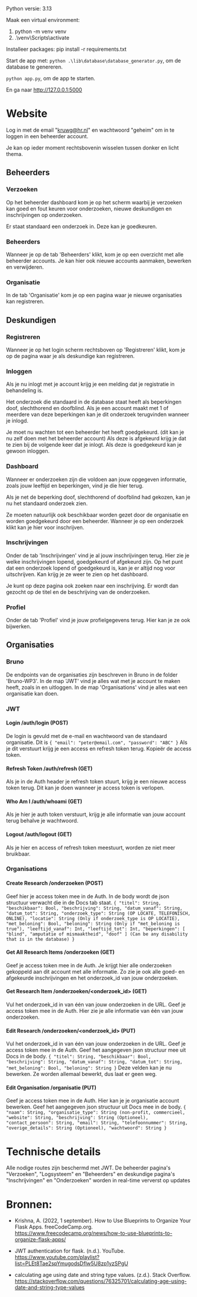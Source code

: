 Python versie: 3.13

Maak een virtual environment:
1) python -m venv venv
2) .\venv\Scripts\activate

Installeer packages:
pip install -r requirements.txt

Start de app met:
`python .\lib\database\database_generator.py`, om de database te genereren.

`python app.py`, om de app te starten.

En ga naar http://127.0.0.1:5000

# Website
Log in met de email "kruwg@hr.nl" en wachtwoord "geheim" om in te loggen in een beheerder account.

Je kan op ieder moment rechtsbovenin wisselen tussen donker en licht thema.

## Beheerders
### Verzoeken
Op het beheerder dashboard kom je op het scherm waarbij je verzoeken kan goed en fout keuren voor onderzoeken, 
nieuwe deskundigen en inschrijvingen op onderzoeken.

Er staat standaard een onderzoek in. Deze kan je goedkeuren.
### Beheerders
Wanneer je op de tab 'Beheerders' klikt, kom je op een overzicht
met alle beheerder accounts. Je kan hier ook nieuwe accounts aanmaken, bewerken en verwijderen.
### Organisatie
In de tab 'Organisatie' kom je op een pagina waar je nieuwe organisaties kan registreren.

## Deskundigen
### Registreren
Wanneer je op het login scherm rechtsboven op 'Registreren' klikt, kom je op de pagina waar je als 
deskundige kan registreren.
### Inloggen
Als je nu inlogt met je account krijg je een melding dat je registratie in behandeling is.

Het onderzoek die standaard in de database staat heeft als beperkingen doof, slechthorend en doofblind.
Als je een account maakt met 1 of meerdere van deze beperkingen kan je dit onderzoek terugvinden wanneer je inlogd.

Je moet nu wachten tot een beheerder het heeft goedgekeurd. (dit kan je nu zelf doen met het beheerder account)
Als deze is afgekeurd krijg je dat te zien bij de volgende keer dat je inlogt.
Als deze is goedgekeurd kan je gewoon inloggen.
### Dashboard
Wanneer er onderzoeken zijn die voldoen aan jouw opgegeven informatie, zoals jouw leeftijd en beperkingen, vind je die 
hier terug. 

Als je net de beperking doof, slechthorend of doofblind had gekozen, kan je nu het standaard onderzoek zien.

Ze moeten natuurlijk ook beschikbaar worden gezet door de organisatie en worden goedgekeurd door een beheerder. 
Wanneer je op een onderzoek klikt kan je hier voor inschrijven.
### Inschrijvingen
Onder de tab 'Inschrijvingen' vind je al jouw inschrijvingen terug. Hier zie je welke inschrijvingen 
lopend, goedgekeurd of afgekeurd zijn. Op het punt dat een onderzoek lopend of goedgekeurd is, kan je er altijd nog
voor uitschrijven. Kan krijg je ze weer te zien op het dashboard.

Je kunt op deze pagina ook zoeken naar een inschrijving. Er wordt dan gezocht op de titel en de beschrijving van de onderzoeken.
### Profiel
Onder de tab 'Profiel' vind je jouw profielgegevens terug. Hier kan je ze ook bijwerken.

## Organisaties
### Bruno
De endpoints van de organisaties zijn beschreven in Bruno in de folder 'Bruno-WP3'.
In de map 'JWT' vind je alles wat met je account te maken heeft, zoals in en uitloggen.
In de map 'Organisations' vind je alles wat een organisatie kan doen.

### JWT
#### Login /auth/login (POST)
De login is gevuld met de e-mail en wachtwoord van de standaard organisatie.
Dit is 
`{
  "email": "peter@email.com",
  "password": "ABC"
}`
Als je dit verstuurt krijg je een access en refresh token terug. Kopieër de access token.
#### Refresh Token /auth/refresh (GET)
Als je in de Auth header je refresh token stuurt, krijg je een nieuwe access token terug. 
Dit kan je doen wanneer je access token is verlopen.
#### Who Am I /auth/whoami (GET)
Als je hier je auth token verstuurt, krijg je alle informatie van jouw account terug behalve je wachtwoord.
#### Logout /auth/logout (GET)
Als je hier en access of refresh token meestuurt, worden ze niet meer bruikbaar.

### Organisations
#### Create Research /onderzoeken (POST)
Geef hier je access token mee in de Auth.
In de body wordt de json structuur verwacht die in de Docs tab staat.
`{
  "titel": String,
  "beschikbaar": Bool,
  "beschrijving": String,
  "datum_vanaf": String,
  "datum_tot": String,
  "onderzoek_type": String (OP LOCATE, TELEFONISCH, ONLINE),
  "locatie": String (Only if onderzoek_type is OP LOCATIE),
  "met_beloning": Bool,
  "beloning": String (Only if "met_beloning is true"),
  "leeftijd_vanaf": Int,
  "leeftijd_tot": Int,
  "beperkingen": [
    "blind",
    "amputatie of mismaaktheid",
    "doof"
  ] (Can be any disability that is in the database)
}`
#### Get All Research Items /onderzoeken (GET)
Geef je access token mee in de Auth.
Je krijgt hier alle onderzoeken gekoppeld aan dit account met alle informatie. Zo zie je ook alle goed- en afgekeurde inschrijvingen
en het onderzoek_id van jouw onderzoeken.
#### Get Research Item /onderzoeken/<onderzoek_id> (GET)
Vul het onderzoek_id in van één van jouw onderzoeken in de URL.
Geef je access token mee in de Auth.
Hier zie je alle informatie van één van jouw onderzoeken.
#### Edit Research /onderzoeken/<onderzoek_id> (PUT)
Vul het onderzoek_id in van één van jouw onderzoeken in de URL.
Geef je access token mee in de Auth.
Geef het aangegeven json structuur mee uit Docs in de body.
`{
 "titel": String,
 "beschikbaar": Bool,
 "beschrijving": String,
 "datum_vanaf": String,
 "datum_tot": String,
 "met_beloning": Bool,
 "beloning": String
}`
Deze velden kan je nu bewerken. Ze worden allemaal bewerkt, dus laat er geen weg.
#### Edit Organisation /organisatie (PUT)
Geef je access token mee in de Auth.
Hier kan je je organisatie account bewerken.
Geef het aangegeven json structuur uit Docs mee in de body.
`{
  "naam": String,
  "organisatie_type": String (non-profit, commercieel,
  "website": String,
  "beschrijving": String (Optioneel),
  "contact_persoon": String,
  "email": String,
  "telefoonnummer": String,
  "overige_details": String (Optioneel),
  "wachtwoord": String
}`




# Technische details
Alle nodige routes zijn beschermd met JWT.
De beheerder pagina's "Verzoeken", "Logsysteem" en "Beheerders"
en deskundige pagina's "Inschrijvingen" en "Onderzoeken"
worden in real-time ververst op updates

# Bronnen:

- Krishna, A. (2022, 1 september). How to Use Blueprints to Organize Your Flask Apps. freeCodeCamp.org. https://www.freecodecamp.org/news/how-to-use-blueprints-to-organize-flask-apps/

- JWT authentication for flask. (n.d.). YouTube. https://www.youtube.com/playlist?list=PLEt8Tae2spYmugodsDflw5U8zp1yzSPgU

- calculating age using date and string type values. (z.d.). Stack Overflow. https://stackoverflow.com/questions/76325701/calculating-age-using-date-and-string-type-values
